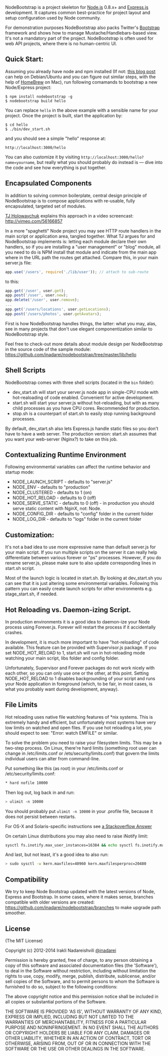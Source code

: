 NodeBootstrap is a project skeleton for [Node.js](http://nodejs.org/) 0.8.x+ and [Express.js](http://expressjs.com)
development. It captures common best-practice for project layout and setup configuration used by Node community.

For demonstration purposes NodeBootstrap also packs Twitter's [Bootstrap](http://twitter.github.com/bootstrap/)
framework and shows how to manage Mustache/Handlebars-based view. It's not a mandatory part of the project.
NodeBootstrap is often used for web API projects, where there is no human-centric UI.

## Quick Start:

Assuming you already have node and npm installed (If not: 
[this blog post](http://freshblurbs.com/install-node-js-and-express-js-nginx-debian-lenny) can help on Debian/Ubuntu
and you can figure out similar steps, with the help of [HomeBrew](http://mxcl.github.com/homebrew/) on Mac), run
following comamands to bootstrap a new Node/Express project:

```console
$ npm install nodebootstrap -g
$ nodebootstrap build hello
```

You can replace `hello` in the above example with a sensible name for your project. Once the project is built, start the application by:

```console
$ cd hello
$ ./bin/dev_start.sh
```

and you should see a simple "hello" response at:

```
http://localhost:3000/hello
```

You can also customize it by visiting `http://localhost:3000/hello?name=yourname`, but really
what you should probably do instead is — dive into the code and see how everything is put together.

## Encapsulated Components

In addition to solving common boilerplate, central design principle of NodeBootstrap is to compose applications with
re-usable, fully encapsulated, targeted set of modules.

[TJ Holowaychuk](https://twitter.com/tjholowaychuk) explains this approach in a video screencast:
<http://vimeo.com/56166857>

In a more "spaghetti" Node project you may see HTTP route handlers in the main script or application area, tangled
together. What TJ argues for and NodeBootstrap implements is: letting each module declare their own handlers, so if you are installing
a "user management" or "blog" module, all you need to do is NPM install that module and indicate from the main app where
in the URL path the routes get attached. Compare this, in your main server.js file:

```javascript
app.use('/users', require('./lib/user')); // attach to sub-route
```

to this:

```javascript
app.get('/user', user.get);
app.post('/user', user.new);
app.delete('/user', user.remove);
...
app.get('/users/locations', user.getLocations);
app.post('/users/photos', user.getAvatars);
```

First is how NodeBootstrap handles things, the latter: what you may, alas, see in many projects that don't use
elegant componentization similar to NodeBootstrap style.

Feel free to check-out more details about module design per NodeBootstrap in the source code of the
sample module: <https://github.com/inadarei/nodebootstrap/tree/master/lib/hello>


## Shell Scripts

NodeBootstrap comes with three shell scripts (located in the `bin` folder):

* dev_start.sh will start your server.js node app in single-CPU mode with hot-realoading of code enabled. Convenient for
active development.
* start.sh will start your server.js without hot-reloading, but with as many child processes as you have CPU cores.
Recommended for production.
* stop.sh is a counterpart of start.sh to easily stop running background processes.

By default, dev_start.sh also lets Express.js handle static files so you don't have to have a web server. The production
version: start.sh assumes that you want your web-server (Nginx?) to take on this job.

## Contextualizing Runtime Environment

Following environmental variables can affect the runtime behavior and startup mode:

* NODE_LAUNCH_SCRIPT - defaults to "server.js"
* NODE_ENV - defaults to "production"
* NODE_CLUSTERED - defaults to 1 (on)
* NODE_HOT_RELOAD - defaults to 0 (off)
* NODE_SERVE_STATIC - defaults to 0 (off) - in production you should serve static content with NginX, not: Node.
* NODE_CONFIG_DIR - defaults to "config" folder in the current folder
* NODE_LOG_DIR - defaults to "logs" folder in the current folder

## Customization:

It's not a bad idea to use more expressive name than default server.js for your main script. If you run multiple 
scripts on the server it can really help differentiate between various forever or "ps" processes. However, if you
do rename server.js, please make sure to also update corresponding lines in start.sh script.

Most of the launch logic is located in start.sh. By looking at dev_start.sh you can see that it is just altering
some environmental variables. Following this pattern you can easily create launch scripts for other environments
e.g. stage_start.sh, if needed.

## Hot Reloading vs. Daemon-izing Script.

In production environments it is a good idea to daemon-ize your Node process using Forever.js. Forever will restart
the process if it accidentally crashes.

In development, it is much more important to have "hot-reloading" of code available. This feature can be provided
with Supervisor.js package. If you set NODE_HOT_RELOAD to 1, start.sh will run in hot-reloading mode watching your
main script, libs folder and config folder.

Unfortunately, Supervisor and Forever packages do not work nicely with each other, so you can only use one
or the other, at this point. Setting NODE_HOT_RELOAD to 1 disables backgrounding of your script and runs your Node
application in foreground (which, to be fair, in most cases, is what you probably want during development, anyway).

## File Limits

Hot reloading uses native file watching features of *nix systems. This is extremely handy and efficient, but 
unfortunately most systems have very low limits on watched and open files. If you use hot reloading a lot, you should
expect to see: "Error: watch EMFILE" or similar.

To solve the problem you need to raise your filesystem limits. This may be a two-step process. On Linux, there're hard
limits (something root user can change in /etc/limits.conf or /ets/security/limits.conf) that govern the limits individual
users can alter from command-line.

Put something like this (as root) in your /etc/limits.conf or /etc/security/limits.conf:

```bash
* hard nofile 10000
```

Then log out, log back in and run:

```bash
> ulimit -n 10000
```

You should probably put `ulimit -n 10000` in your .profile file, because it does not persist between restarts.

For OS-X and Solaris-specific instructions see [a Stackoverflow Answer](http://stackoverflow.com/questions/34588/how-do-i-change-the-number-of-open-files-limit-in-linux/34645#34645)

On certain Linux distributions you may also need to raise iNotify limit:

```bash
sysctl fs.inotify.max_user_instances=16384 && echo sysctl fs.inotify.max_user_instances=16384  | sudo tee /etc/rc.local  
```

And last, but not least, it's a good idea to also run:

```bash
> sudo sysctl -w kern.maxfiles=40960 kern.maxfilesperproc=20480
```

## Compatibility

We try to keep Node Bootstrap updated with the latest versions of Node, Express and Bootstrap. In some cases, where it
makes sense, branches compatible with older versions are created: <https://github.com/inadarei/nodebootstrap/branches> to
make upgrade path smoother.

## License

(The MIT License)

Copyright (c) 2012-2014 Irakli Nadareishvili [@inadarei](http://twitter.com/inadarei)

Permission is hereby granted, free of charge, to any person obtaining
a copy of this software and associated documentation files (the
'Software'), to deal in the Software without restriction, including
without limitation the rights to use, copy, modify, merge, publish,
distribute, sublicense, and/or sell copies of the Software, and to
permit persons to whom the Software is furnished to do so, subject to
the following conditions:

The above copyright notice and this permission notice shall be
included in all copies or substantial portions of the Software.

THE SOFTWARE IS PROVIDED 'AS IS', WITHOUT WARRANTY OF ANY KIND,
EXPRESS OR IMPLIED, INCLUDING BUT NOT LIMITED TO THE WARRANTIES OF
MERCHANTABILITY, FITNESS FOR A PARTICULAR PURPOSE AND NONINFRINGEMENT.
IN NO EVENT SHALL THE AUTHORS OR COPYRIGHT HOLDERS BE LIABLE FOR ANY
CLAIM, DAMAGES OR OTHER LIABILITY, WHETHER IN AN ACTION OF CONTRACT,
TORT OR OTHERWISE, ARISING FROM, OUT OF OR IN CONNECTION WITH THE
SOFTWARE OR THE USE OR OTHER DEALINGS IN THE SOFTWARE.
